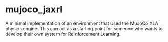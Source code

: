 # mujoco_jaxrl

A minimal implementation of an environment that used the MuJoCo XLA physics engine.
This can act as a starting point for someone who wants to develop their own system for Reinforcement Learning.